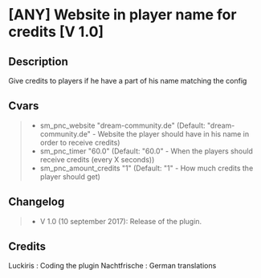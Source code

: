 [ANY] Website in player name for credits [V 1.0]
===================

Description
-------------
Give credits to players if he have a part of his name matching the config

Cvars
-------------
> - sm_pnc_website "dream-community.de" (Default: "dream-community.de" - Website the player should have in his name in order to receive credits)
> - sm_pnc_timer "60.0" (Default: "60.0" - When the players should receive credits (every X seconds))
> - sm_pnc_amount_credits "1" (Default: "1" - How much credits the player should get)

Changelog
-------------
> - V 1.0 (10 september 2017): Release of the plugin.

Credits
-------------
Luckiris : Coding the plugin
Nachtfrische : German translations
